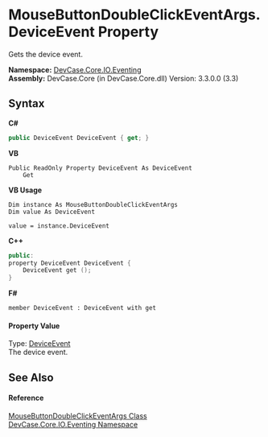 # MouseButtonDoubleClickEventArgs.DeviceEvent Property 
 

Gets the device event.

**Namespace:**&nbsp;<a href="N_DevCase_Core_IO_Eventing">DevCase.Core.IO.Eventing</a><br />**Assembly:**&nbsp;DevCase.Core (in DevCase.Core.dll) Version: 3.3.0.0 (3.3)

## Syntax

**C#**<br />
``` C#
public DeviceEvent DeviceEvent { get; }
```

**VB**<br />
``` VB
Public ReadOnly Property DeviceEvent As DeviceEvent
	Get
```

**VB Usage**<br />
``` VB Usage
Dim instance As MouseButtonDoubleClickEventArgs
Dim value As DeviceEvent

value = instance.DeviceEvent

```

**C++**<br />
``` C++
public:
property DeviceEvent DeviceEvent {
	DeviceEvent get ();
}
```

**F#**<br />
``` F#
member DeviceEvent : DeviceEvent with get

```


#### Property Value
Type: <a href="T_DevCase_Core_IO_DeviceEvent">DeviceEvent</a><br />The device event.

## See Also


#### Reference
<a href="T_DevCase_Core_IO_Eventing_MouseButtonDoubleClickEventArgs">MouseButtonDoubleClickEventArgs Class</a><br /><a href="N_DevCase_Core_IO_Eventing">DevCase.Core.IO.Eventing Namespace</a><br />